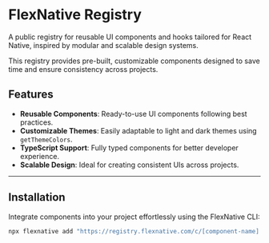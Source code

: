 # FlexNative Registry

A public registry for reusable UI components and hooks tailored for React Native, inspired by modular and scalable design systems.

This registry provides pre-built, customizable components designed to save time and ensure consistency across projects.

## Features

- **Reusable Components**: Ready-to-use UI components following best practices.
- **Customizable Themes**: Easily adaptable to light and dark themes using `getThemeColors`.
- **TypeScript Support**: Fully typed components for better developer experience.
- **Scalable Design**: Ideal for creating consistent UIs across projects.

---

## Installation

Integrate components into your project effortlessly using the FlexNative CLI:

```bash
npx flexnative add "https://registry.flexnative.com/c/[component-name].json"
```
